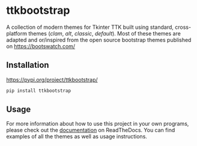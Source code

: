 # ttkbootstrap
A collection of modern themes for Tkinter TTK built using standard, cross-platform themes (*clam*, *alt*, *classic*, *default*). 
Most of these themes are adapted and or/inspired from the open source bootstrap themes published on https://bootswatch.com/  

## Installation
https://pypi.org/project/ttkbootstrap/
```python
pip install ttkbootstrap
```

## Usage
For more information about how to use this project in your own programs, please check out the [documentation](https://ttkbootstrap.readthedocs.io/en/latest/) on ReadTheDocs. You can find examples of all the themes as well as usage instructions.

